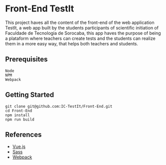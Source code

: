 # Front-End TestIt

This project haves all the content of the front-end of the web application TestIt, a web app built by the students participants of scientific initiation of Faculdade de Tecnologia de Sorocaba, this app haves the purpose of being a plataform where teachers can create tests and the students can realize them in a more easy way, that helps both teachers and students.

## Prerequisites

```
Node
NPM
Webpack
```

## Getting Started

```
git clone git@github.com:IC-TestIt/Front-End.git
cd Front-End
npm install
npm run build
````

## References

* [Vue.js](https://vuejs.org/)
* [Sass](http://sass-lang.com/)
* [Webpack](https://webpack.js.org/)
